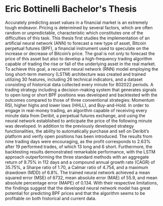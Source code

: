 # Eric Bottinelli Bachelor's Thesis

Accurately predicting asset values in a financial market is an extremely
tough endeavor. Pricing is determined by several factors, which
are often random or unpredictable, characteristic which constitutes one
of the difficulties of this task. This thesis first studies the implementation
of an artificial neural network (ANN) to forecast a new type of asset,
Bitcoin perpetual futures (BPF), a financial instrument used to speculate
on the increase or decrease of Bitcoin’s price. The goal is not only
to forecast the price of this asset but also to develop a high-frequency
trading algorithm capable of trading the rise or fall of the underlying
asset in the real market. To achieve this goal, a recurrent neural network
(RNN) model employing the long short-term memory (LSTM)
architecture was created and trained utilizing 30 features, including
26 technical indicators, and a dataset consisting of historical data collected
every minute for 802022 periods. A trading strategy including
a decision-making system that generates signals to open long or short
BPF positions was developed and backtested with the outcomes compared
to those of three conventional strategies: Momentum RSI, higher
highs and lower lows (HHLL), and Buy-and-Hold. In order to engage
in real-money trading, an algorithm capable of receiving every minute
data from Deribit, a perpetual futures exchange, and using the neural
network established to anticipate the price of the following minute
was developed. In addition to the previously developed strategy functionalities,
the ability to automatically purchase and sell on Deribit’s
platform and verify open positions has been introduced. The results
from nine trading days were encouraging, as the profit corresponds to
2.63% after 19 performed trades, of which 13 long and 6 short. Furthermore,
the backtesting results demonstrated remarkable performance,
with the LSTM approach outperforming the three standard methods
with an aggregate return of 9.75% in 112 days and a compound annual
growth rate (CAGR) of 35.75%, a Sharpe ratio of 1.70, a Calmar ratio of
4.754, and a maximum drawdown (MDD) of 6.8%. The trained neural
network achieved a mean squared error (MSE) of 6732, mean absolute
error (MAE) of 55.9, and mean absolute percentage error (MAPE) of
0.134. With their respective limitations, the findings suggest that the
developed neural network model has great potential for predicting BPF
prices and that the algorithm seems to be profitable on both historical
and current data.
